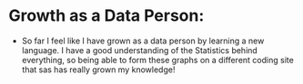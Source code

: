 # Growth as a Data Person:
- So far I feel like I have grown as a data person by learning a new language. I have a good understanding of the Statistics behind everything, so being able to form these graphs on a different coding site that sas has really grown my knowledge!
